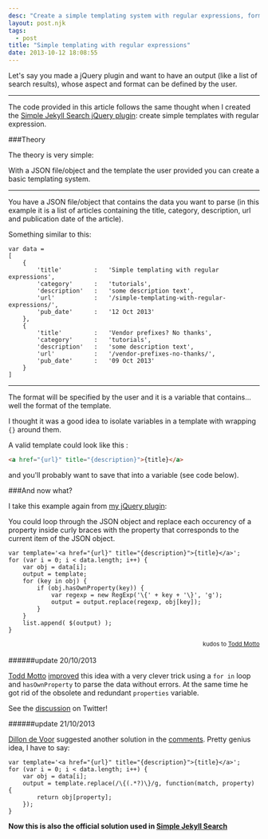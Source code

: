 ```yaml
---
desc: "Create a simple templating system with regular expressions, format, jQuery plugin, JavaScript, template, JSON"
layout: post.njk
tags:
  - post
title: "Simple templating with regular expressions"
date: 2013-10-12 18:08:55
---
```


Let's say you made a jQuery plugin and want to have an output (like a list of search results), whose aspect and format can be defined by the user.

_______________


The code provided in this article follows the same thought when I created the [Simple Jekyll Search jQuery plugin](/simple-jekyll-search-jquery-plugin/): create simple templates with regular expression.

###Theory

The theory is very simple:

With a JSON file/object and the template the user provided you can create a basic templating system.

----

You have a JSON file/object that contains the data you want to parse (in this example it is a list of articles containing the title, category, description, url and publication date of the article).

Something similar to this:

```
var data =
[
	{
		'title'			:	'Simple templating with regular expressions',
		'category'		:	'tutorials',
		'description'	:	'some description text',
		'url'			:	'/simple-templating-with-regular-expressions/',
		'pub_date'		:	'12 Oct 2013'
	},
	{
		'title'			:	'Vendor prefixes? No thanks',
		'category'		:	'tutorials',
		'description'	:	'some description text',
		'url'			:	'/vendor-prefixes-no-thanks/',
		'pub_date'		:	'09 Oct 2013'
	}
]
```

-----

The format will be specified by the user and it is a variable that contains... well the format of the template.

I thought it was a good idea to isolate variables in a template with wrapping `{}` around them.

A valid template could look like this :

```html
<a href="{url}" title="{description}">{title}</a>
```

and you'll probably want to save that into a variable (see code below).

###And now what?

I take this example again from [my jQuery plugin](/simple-jekyll-search-jquery-plugin/):

You could loop through the JSON object and replace each occurency of a property inside curly braces with the property that corresponds to the current item of the JSON object.

```
var template='<a href="{url}" title="{description}">{title}</a>';
for (var i = 0; i < data.length; i++) {
    var obj = data[i];
    output = template;
    for (key in obj) {
        if (obj.hasOwnProperty(key)) {
            var regexp = new RegExp('\{' + key + '\}', 'g');
            output = output.replace(regexp, obj[key]);
        }
    }
    list.append( $(output) );
}
```
<small style='float:right'>kudos to [Todd Motto](http://toddmotto.com)</small>
<br/>

######update 20/10/2013

[Todd Motto](http://toddmotto.com) [improved](http://jsfiddle.net/toddmotto/xxghB/) this idea with a very clever trick using a `for in` loop and `hasOwnProperty` to parse the data without errors. At the same time he got rid of the obsolete and redundant `properties` variable.

See the [discussion](https://twitter.com/toddmotto/status/391850946999115776) on Twitter!


######update 21/10/2013

[Dillon de Voor](http://www.crocodillon.com/) suggested another solution in the [comments](#comment-1090158632). Pretty genius idea, I have to say:

```
var template='<a href="{url}" title="{description}">{title}</a>';
for (var i = 0; i < data.length; i++) {
    var obj = data[i];
    output = template.replace(/\{(.*?)\}/g, function(match, property) {
    	return obj[property];
	});
}
```

**Now this is also the official solution used in [Simple Jekyll Search](/simple-jekyll-search-jquery-plugin/)**
